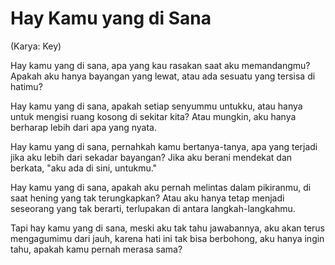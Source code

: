 # Hay Kamu yang di Sana
(Karya: Key)

Hay kamu yang di sana,
apa yang kau rasakan saat aku memandangmu?
Apakah aku hanya bayangan yang lewat,
atau ada sesuatu yang tersisa di hatimu?

Hay kamu yang di sana,
apakah setiap senyummu untukku,
atau hanya untuk mengisi ruang kosong di sekitar kita?
Atau mungkin, aku hanya berharap lebih dari apa yang nyata.

Hay kamu yang di sana,
pernahkah kamu bertanya-tanya,
apa yang terjadi jika aku lebih dari sekadar bayangan?
Jika aku berani mendekat dan berkata,
"aku ada di sini, untukmu."

Hay kamu yang di sana,
apakah aku pernah melintas dalam pikiranmu,
di saat hening yang tak terungkapkan?
Atau aku hanya tetap menjadi seseorang yang tak berarti,
terlupakan di antara langkah-langkahmu.

Tapi hay kamu yang di sana,
meski aku tak tahu jawabannya,
aku akan terus mengagumimu dari jauh,
karena hati ini tak bisa berbohong,
aku hanya ingin tahu,
apakah kamu pernah merasa sama?
